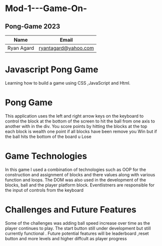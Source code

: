 # Mod-1---Game-On-
## Pong-Game 2023
|Name       | Email           |
|-----------|----------------------|
|Ryan Agard | ryantagard@yahoo.com |


# Javascript Pong Game
Learning how to build a game using CSS ,JavaScript and Html.

# Pong Game
This application uses the left and right arrow keys on 
the keyboard to control the block at the bottom of the screen to hit the ball 
from one axis to another with in the div. You score points by hitting the blocks at the top
each block is wealth one point if all blocks have been remove you Win but if the ball hits the 
bottom of the board u Lose   

# Game Technologies
In this game I used a combination of technologies such as OOP for the construction
and assignment of blocks and there values along with various function and loops. The DOM was also used in the
development of the blocks, ball and the player platform block. Eventlistners are responsible for the input of controls from the keyboard 

# Challenges and Future Features
Some of the challenges was adding ball speed increase over time as the player continues to play. 
The start button still under development but still currently functional . Future potential features will be leaderboard ,reset button and more levels and higher diffcult as player progress  
